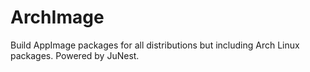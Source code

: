 # ArchImage
Build AppImage packages for all distributions but including Arch Linux packages. Powered by JuNest.
